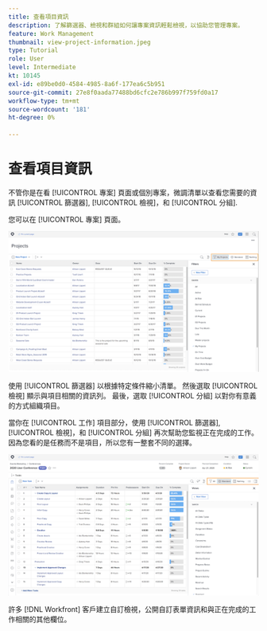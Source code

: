 ```yaml
---
title: 查看項目資訊
description: 了解篩選器、檢視和群組如何讓專案資訊輕鬆檢視，以協助您管理專案。
feature: Work Management
thumbnail: view-project-information.jpeg
type: Tutorial
role: User
level: Intermediate
kt: 10145
exl-id: e89be0d0-4584-4985-8a6f-177ea6c5b951
source-git-commit: 27e8f0aada77488bd6cfc2e786b997f759fd0a17
workflow-type: tm+mt
source-wordcount: '181'
ht-degree: 0%

---
```


# 查看項目資訊

不管你是在看 [!UICONTROL 專案] 頁面或個別專案，微調清單以查看您需要的資訊 [!UICONTROL 篩選器], [!UICONTROL 檢視]，和 [!UICONTROL 分組].

您可以在 [!UICONTROL 專案] 頁面。

![具有顯示](assets/planner-fund-project-page-fvg-copy.png)

使用 [!UICONTROL 篩選器] 以根據特定條件縮小清單。 然後選取 [!UICONTROL 檢視] 顯示與項目相關的資訊列。 最後，選取 [!UICONTROL 分組] 以對你有意義的方式組織項目。

當你在 [!UICONTROL 工作] 項目部分，使用 [!UICONTROL 篩選器], [!UICONTROL 檢視]，和 [!UICONTROL 分組] 再次幫助您監視正在完成的工作。 因為您看的是任務而不是項目，所以您有一整套不同的選擇。

![顯示視圖的項目任務清單](assets/planner-fund-task-list-fvg.png)

許多 [!DNL Workfront] 客戶建立自訂檢視，公開自訂表單資訊和與正在完成的工作相關的其他欄位。
